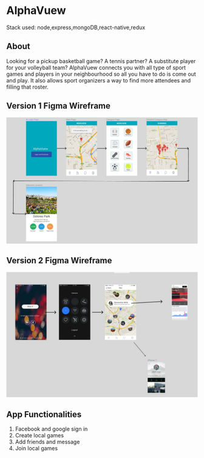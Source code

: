 # AlphaVuew
Stack used: node,express,mongoDB,react-native,redux

## About
Looking for a pickup basketball game? A tennis partner? A substitute player for your volleyball team? 
AlphaVuew connects you with all type of sport games and players in your neighbourhood so all you have to do is come out and play. It also allows sport organizers a way to find more attendees and filling that roster.

## Version 1 Figma Wireframe
![AlphaVuew](https://github.com/TiGaI/AlphaVuew/blob/master/AlphaVuewVersion1.JPG "AlphaVuew") 

## Version 2 Figma Wireframe
![AlphaVuew](https://github.com/TiGaI/AlphaVuew/blob/master/AlphaVuewVersion2.JPG "AlphaVuew") 

## App Functionalities
1. Facebook and google sign in
2. Create local games
3. Add friends and message
4. Join local games
